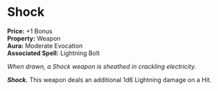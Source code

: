 # Shock

**Price:** +1 Bonus  
**Property:** Weapon  
**Aura:** Moderate Evocation  
**Associated Spell:** Lightning Bolt  

*When drawn, a Shock weapon is sheathed in crackling electricity.*

***Shock.*** This weapon deals an additional 1d6 Lightning damage on a Hit.
